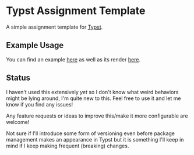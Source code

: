 # Typst Assignment Template

A simple assignment template for [Typst](https://typst.app/).

## Example Usage

You can find an example [here](./example.typ) as well as its render [here](./example.pdf). 

## Status

I haven't used this extensively *yet* so I don't know what weird behaviors might be lying around,
I'm quite new to this. Feel free to use it and let me know if you find any issues!

Any feature requests or ideas to improve this/make it more configurable are welcome!

Not sure if I'll introduce some form of versioning even before package management makes an
appearance in Typst but it is something I'll keep in mind if I keep making frequent (breaking)
changes. 
